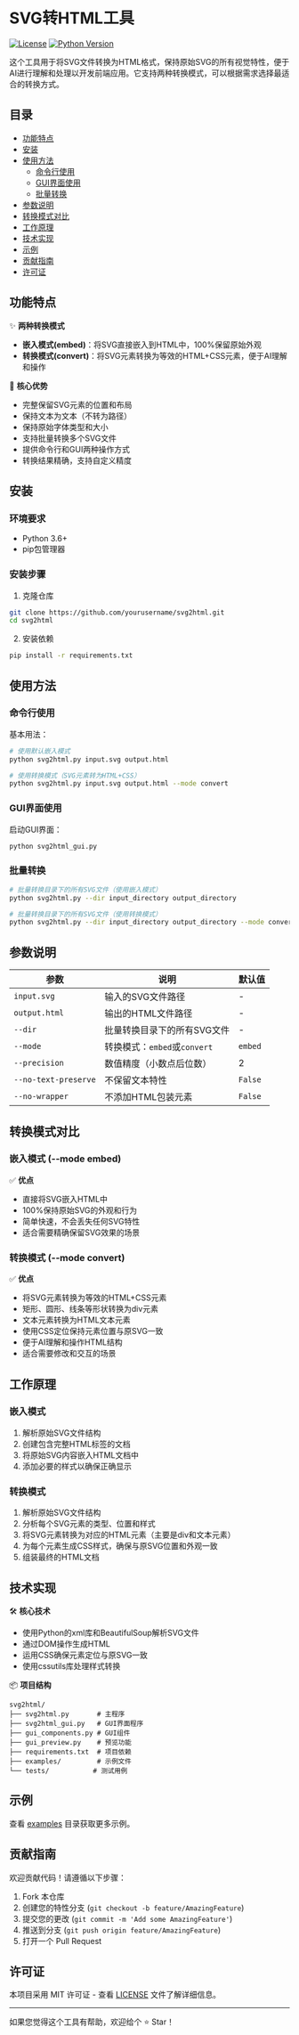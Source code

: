 # SVG转HTML工具

[![License](https://img.shields.io/badge/license-MIT-blue.svg)](LICENSE)
[![Python Version](https://img.shields.io/badge/python-3.6%2B-blue)](https://www.python.org/)

这个工具用于将SVG文件转换为HTML格式，保持原始SVG的所有视觉特性，便于AI进行理解和处理以开发前端应用。它支持两种转换模式，可以根据需求选择最适合的转换方式。

## 目录

- [功能特点](#功能特点)
- [安装](#安装)
- [使用方法](#使用方法)
  - [命令行使用](#命令行使用)
  - [GUI界面使用](#gui界面使用)
  - [批量转换](#批量转换)
- [参数说明](#参数说明)
- [转换模式对比](#转换模式对比)
- [工作原理](#工作原理)
- [技术实现](#技术实现)
- [示例](#示例)
- [贡献指南](#贡献指南)
- [许可证](#许可证)

## 功能特点

✨ **两种转换模式**
- **嵌入模式(embed)**：将SVG直接嵌入到HTML中，100%保留原始外观
- **转换模式(convert)**：将SVG元素转换为等效的HTML+CSS元素，便于AI理解和操作

🎯 **核心优势**
- 完整保留SVG元素的位置和布局
- 保持文本为文本（不转为路径）
- 保持原始字体类型和大小
- 支持批量转换多个SVG文件
- 提供命令行和GUI两种操作方式
- 转换结果精确，支持自定义精度

## 安装

### 环境要求
- Python 3.6+
- pip包管理器

### 安装步骤

1. 克隆仓库
```bash
git clone https://github.com/yourusername/svg2html.git
cd svg2html
```

2. 安装依赖
```bash
pip install -r requirements.txt
```

## 使用方法

### 命令行使用

基本用法：
```bash
# 使用默认嵌入模式
python svg2html.py input.svg output.html

# 使用转换模式（SVG元素转为HTML+CSS）
python svg2html.py input.svg output.html --mode convert
```

### GUI界面使用

启动GUI界面：
```bash
python svg2html_gui.py
```

### 批量转换

```bash
# 批量转换目录下的所有SVG文件（使用嵌入模式）
python svg2html.py --dir input_directory output_directory

# 批量转换目录下的所有SVG文件（使用转换模式）
python svg2html.py --dir input_directory output_directory --mode convert
```

## 参数说明

| 参数 | 说明 | 默认值 |
|------|------|--------|
| `input.svg` | 输入的SVG文件路径 | - |
| `output.html` | 输出的HTML文件路径 | - |
| `--dir` | 批量转换目录下的所有SVG文件 | - |
| `--mode` | 转换模式：`embed`或`convert` | `embed` |
| `--precision` | 数值精度（小数点后位数） | 2 |
| `--no-text-preserve` | 不保留文本特性 | `False` |
| `--no-wrapper` | 不添加HTML包装元素 | `False` |

## 转换模式对比

### 嵌入模式 (--mode embed)

✅ **优点**
- 直接将SVG嵌入HTML中
- 100%保持原始SVG的外观和行为
- 简单快速，不会丢失任何SVG特性
- 适合需要精确保留SVG效果的场景

### 转换模式 (--mode convert)

✅ **优点**
- 将SVG元素转换为等效的HTML+CSS元素
- 矩形、圆形、线条等形状转换为div元素
- 文本元素转换为HTML文本元素
- 使用CSS定位保持元素位置与原SVG一致
- 便于AI理解和操作HTML结构
- 适合需要修改和交互的场景

## 工作原理

### 嵌入模式
1. 解析原始SVG文件结构
2. 创建包含完整HTML标签的文档
3. 将原始SVG内容嵌入HTML文档中
4. 添加必要的样式以确保正确显示

### 转换模式
1. 解析原始SVG文件结构
2. 分析每个SVG元素的类型、位置和样式
3. 将SVG元素转换为对应的HTML元素（主要是div和文本元素）
4. 为每个元素生成CSS样式，确保与原SVG位置和外观一致
5. 组装最终的HTML文档

## 技术实现

🛠 **核心技术**
- 使用Python的xml库和BeautifulSoup解析SVG文件
- 通过DOM操作生成HTML
- 运用CSS确保元素定位与原SVG一致
- 使用cssutils库处理样式转换

📦 **项目结构**
```
svg2html/
├── svg2html.py       # 主程序
├── svg2html_gui.py   # GUI界面程序
├── gui_components.py # GUI组件
├── gui_preview.py    # 预览功能
├── requirements.txt  # 项目依赖
├── examples/         # 示例文件
└── tests/           # 测试用例
```

## 示例

查看 [examples](examples/) 目录获取更多示例。

## 贡献指南

欢迎贡献代码！请遵循以下步骤：

1. Fork 本仓库
2. 创建您的特性分支 (`git checkout -b feature/AmazingFeature`)
3. 提交您的更改 (`git commit -m 'Add some AmazingFeature'`)
4. 推送到分支 (`git push origin feature/AmazingFeature`)
5. 打开一个 Pull Request

## 许可证

本项目采用 MIT 许可证 - 查看 [LICENSE](LICENSE) 文件了解详细信息。

---

如果您觉得这个工具有帮助，欢迎给个 ⭐️ Star！